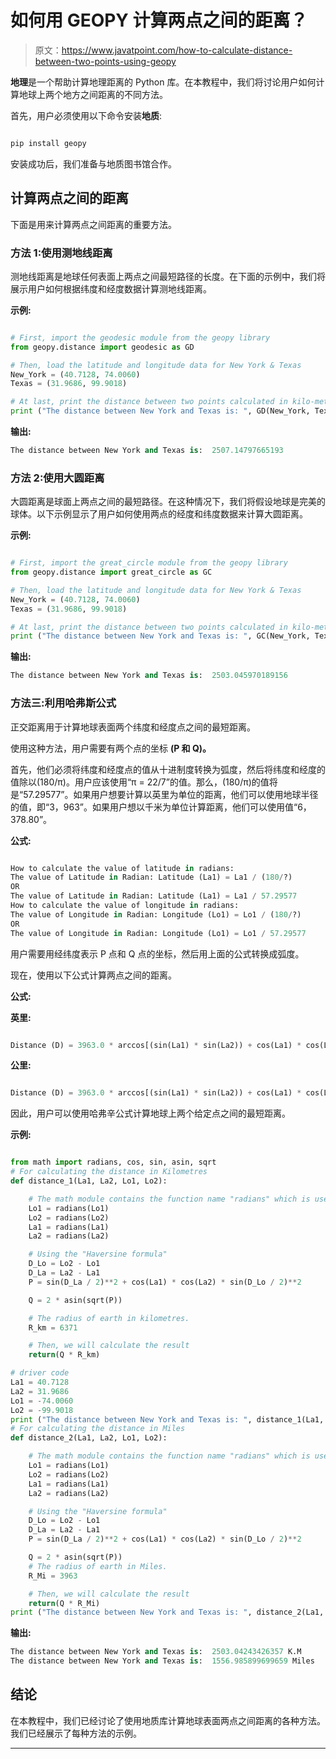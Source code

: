 # 如何用 GEOPY 计算两点之间的距离？

> 原文：<https://www.javatpoint.com/how-to-calculate-distance-between-two-points-using-geopy>

**地理**是一个帮助计算地理距离的 Python 库。在本教程中，我们将讨论用户如何计算地球上两个地方之间距离的不同方法。

首先，用户必须使用以下命令安装**地质**:

```py

pip install geopy

```

安装成功后，我们准备与地质图书馆合作。

## 计算两点之间的距离

下面是用来计算两点之间距离的重要方法。

### 方法 1:使用测地线距离

测地线距离是地球任何表面上两点之间最短路径的长度。在下面的示例中，我们将展示用户如何根据纬度和经度数据计算测地线距离。

**示例:**

```py

# First, import the geodesic module from the geopy library
from geopy.distance import geodesic as GD

# Then, load the latitude and longitude data for New York & Texas
New_York = (40.7128, 74.0060)
Texas = (31.9686, 99.9018)

# At last, print the distance between two points calculated in kilo-metre
print ("The distance between New York and Texas is: ", GD(New_York, Texas).km)

```

**输出:**

```py
The distance between New York and Texas is:  2507.14797665193

```

### 方法 2:使用大圆距离

大圆距离是球面上两点之间的最短路径。在这种情况下，我们将假设地球是完美的球体。以下示例显示了用户如何使用两点的经度和纬度数据来计算大圆距离。

**示例:**

```py

# First, import the great_circle module from the geopy library
from geopy.distance import great_circle as GC

# Then, load the latitude and longitude data for New York & Texas
New_York = (40.7128, 74.0060)
Texas = (31.9686, 99.9018)

# At last, print the distance between two points calculated in kilo-metre
print ("The distance between New York and Texas is: ", GC(New_York, Texas).km)

```

**输出:**

```py
The distance between New York and Texas is:  2503.045970189156

```

### 方法三:利用哈弗斯公式

正交距离用于计算地球表面两个纬度和经度点之间的最短距离。

使用这种方法，用户需要有两个点的坐标 **(P 和 Q)。**

首先，他们必须将纬度和经度点的值从十进制度转换为弧度，然后将纬度和经度的值除以(180/π)。用户应该使用“π = 22/7”的值。那么，(180/π)的值将是“57.29577”。如果用户想要计算以英里为单位的距离，他们可以使用地球半径的值，即“3，963”。如果用户想以千米为单位计算距离，他们可以使用值“6，378.80”。

**公式:**

```py

How to calculate the value of latitude in radians:
The value of Latitude in Radian: Latitude (La1) = La1 / (180/?)
OR
The value of Latitude in Radian: Latitude (La1) = La1 / 57.29577
How to calculate the value of longitude in radians:
The value of Longitude in Radian: Longitude (Lo1) = Lo1 / (180/?)
OR
The value of Longitude in Radian: Longitude (Lo1) = Lo1 / 57.29577

```

用户需要用经纬度表示 P 点和 Q 点的坐标，然后用上面的公式转换成弧度。

现在，使用以下公式计算两点之间的距离。

**公式:**

**英里:**

```py

Distance (D) = 3963.0 * arccos[(sin(La1) * sin(La2)) + cos(La1) * cos(La2) * cos(Lo2 - Lo1)]

```

**公里:**

```py

Distance (D) = 3963.0 * arccos[(sin(La1) * sin(La2)) + cos(La1) * cos(La2) * cos(Lo2 - Lo1)]

```

因此，用户可以使用哈弗辛公式计算地球上两个给定点之间的最短距离。

**示例:**

```py

from math import radians, cos, sin, asin, sqrt
# For calculating the distance in Kilometres 
def distance_1(La1, La2, Lo1, Lo2):

    # The math module contains the function name "radians" which is used for converting the degrees value into radians.
    Lo1 = radians(Lo1)
    Lo2 = radians(Lo2)
    La1 = radians(La1)
    La2 = radians(La2)

    # Using the "Haversine formula"
    D_Lo = Lo2 - Lo1
    D_La = La2 - La1
    P = sin(D_La / 2)**2 + cos(La1) * cos(La2) * sin(D_Lo / 2)**2

    Q = 2 * asin(sqrt(P))

    # The radius of earth in kilometres.
    R_km = 6371

    # Then, we will calculate the result
    return(Q * R_km)

# driver code
La1 = 40.7128
La2 = 31.9686
Lo1 = -74.0060
Lo2 = -99.9018
print ("The distance between New York and Texas is: ", distance_1(La1, La2, Lo1, Lo2), "K.M")
# For calculating the distance in Miles
def distance_2(La1, La2, Lo1, Lo2):

    # The math module contains the function name "radians" which is used for converting the degrees value into radians.
    Lo1 = radians(Lo1)
    Lo2 = radians(Lo2)
    La1 = radians(La1)
    La2 = radians(La2)

    # Using the "Haversine formula"
    D_Lo = Lo2 - Lo1
    D_La = La2 - La1
    P = sin(D_La / 2)**2 + cos(La1) * cos(La2) * sin(D_Lo / 2)**2

    Q = 2 * asin(sqrt(P))
    # The radius of earth in Miles.
    R_Mi = 3963

    # Then, we will calculate the result
    return(Q * R_Mi)
print ("The distance between New York and Texas is: ", distance_2(La1, La2, Lo1, Lo2), "Miles")

```

**输出:**

```py
The distance between New York and Texas is:  2503.04243426357 K.M
The distance between New York and Texas is:  1556.985899699659 Miles

```

## 结论

在本教程中，我们已经讨论了使用地质库计算地球表面两点之间距离的各种方法。我们已经展示了每种方法的示例。

* * *